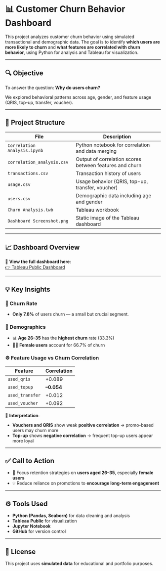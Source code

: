 # 📊 Customer Churn Behavior Dashboard

This project analyzes customer churn behavior using simulated transactional and demographic data. The goal is to identify **which users are more likely to churn** and **what features are correlated with churn behavior**, using Python for analysis and Tableau for visualization.

---

## 🔍 Objective

To answer the question: **Why do users churn?**

We explored behavioral patterns across age, gender, and feature usage (QRIS, top-up, transfer, voucher).

---

## 📁 Project Structure

| File                     | Description                                           |
|--------------------------|-------------------------------------------------------|
| `Correlation Analysis.ipynb` | Python notebook for correlation and data merging    |
| `correlation_analysis.csv`   | Output of correlation scores between features and churn |
| `transactions.csv`      | Transaction history of users                          |
| `usage.csv`             | Usage behavior (QRIS, top-up, transfer, voucher)      |
| `users.csv`             | Demographic data including age and gender             |
| `Churn Analysis.twb`    | Tableau workbook                                      |
| `Dashboard Screenshot.png` | Static image of the Tableau dashboard                |

---

## 📈 Dashboard Overview

🔗 **View the full dashboard here**:  
[👉 Tableau Public Dashboard](https://public.tableau.com/app/profile/faza.firjatullah.alvi/viz/UserChurnAnalysisDashboardSimulatedTelcoData/Dashboard1?publish=yes)

---

## 💡 Key Insights

### 🧠 Churn Rate
- **Only 7.8%** of users churn — a small but crucial segment.

### 👥 Demographics
- 📊 **Age 26–35** has the **highest churn** rate (33.3%)
- 👩‍💼 **Female users** account for 66.7% of churn

### ⚙️ Feature Usage vs Churn Correlation

| Feature         | Correlation |
|----------------|-------------|
| `used_qris`     | +0.089      |
| `used_topup`    | **–0.054**  |
| `used_transfer` | +0.012      |
| `used_voucher`  | +0.092      |

🧾 **Interpretation**:
- **Vouchers and QRIS** show weak **positive correlation** → promo-based users may churn more  
- **Top-up** shows **negative correlation** → frequent top-up users appear more loyal

---

## ✅ Call to Action

- 🎯 Focus retention strategies on **users aged 26–35**, especially **female users**
- 💡 Reduce reliance on promotions to **encourage long-term engagement**

---

## ⚙️ Tools Used

- **Python (Pandas, Seaborn)** for data cleaning and analysis  
- **Tableau Public** for visualization  
- **Jupyter Notebook**  
- **GitHub** for version control

---

## 📝 License

This project uses **simulated data** for educational and portfolio purposes.
